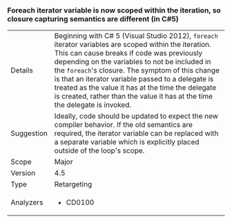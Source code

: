 ### Foreach iterator variable is now scoped within the iteration, so closure capturing semantics are different (in C\#5)

|   |   |
|---|---|
|Details|Beginning with C# 5 (Visual Studio 2012), <code>foreach</code> iterator variables are scoped within the iteration. This can cause breaks if code was previously depending on the variables to not be included in the <code>foreach</code>&#39;s closure. The symptom of this change is that an iterator variable passed to a delegate is treated as the value it has at the time the delegate is created, rather than the value it has at the time the delegate is invoked.|
|Suggestion|Ideally, code should be updated to expect the new compiler behavior. If the old semantics are required, the iterator variable can be replaced with a separate variable which is explicitly placed outside of the loop&#39;s scope.|
|Scope|Major|
|Version|4.5|
|Type|Retargeting|
|Analyzers|<ul><li>CD0100</li></ul>|

